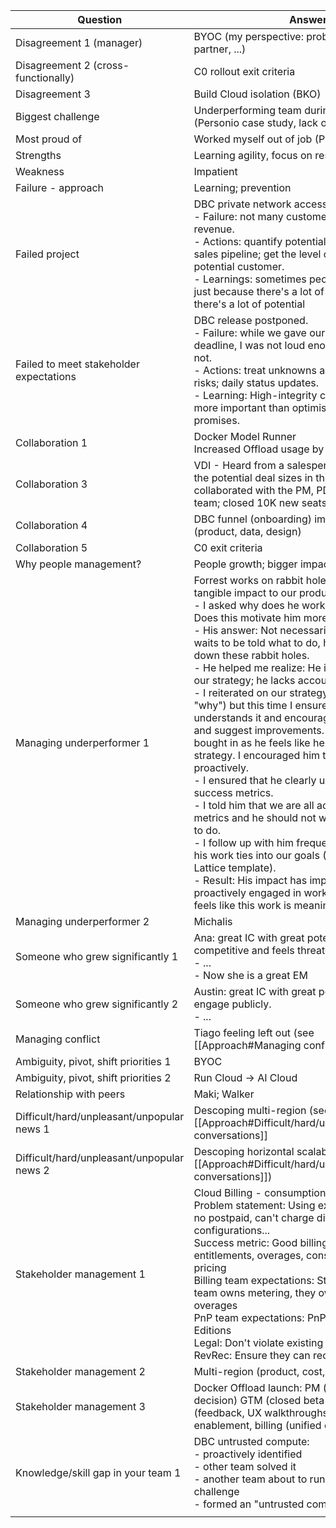 | Question                                   | Answer                                                                                                                                                                                                                                                                                                                                                                                                                                                                                                                                                                                                                                                                                                                                                                                                                                                                                                                                                                                                                                                                                                         |
| ------------------------------------------ | -------------------------------------------------------------------------------------------------------------------------------------------------------------------------------------------------------------------------------------------------------------------------------------------------------------------------------------------------------------------------------------------------------------------------------------------------------------------------------------------------------------------------------------------------------------------------------------------------------------------------------------------------------------------------------------------------------------------------------------------------------------------------------------------------------------------------------------------------------------------------------------------------------------------------------------------------------------------------------------------------------------------------------------------------------------------------------------------------------------- |
| Disagreement 1 (manager)                   | BYOC (my perspective: problem space, design partner, ...)                                                                                                                                                                                                                                                                                                                                                                                                                                                                                                                                                                                                                                                                                                                                                                                                                                                                                                                                                                                                                                                      |
| Disagreement 2 (cross-functionally)        | C0 rollout exit criteria                                                                                                                                                                                                                                                                                                                                                                                                                                                                                                                                                                                                                                                                                                                                                                                                                                                                                                                                                                                                                                                                                       |
| Disagreement 3                             | Build Cloud isolation (BKO)                                                                                                                                                                                                                                                                                                                                                                                                                                                                                                                                                                                                                                                                                                                                                                                                                                                                                                                                                                                                                                                                                    |
| Biggest challenge                          | Underperforming team during pandemic (Personio case study, lack of processes)                                                                                                                                                                                                                                                                                                                                                                                                                                                                                                                                                                                                                                                                                                                                                                                                                                                                                                                                                                                                                                  |
| Most proud of                              | Worked myself out of job (Proctorio)                                                                                                                                                                                                                                                                                                                                                                                                                                                                                                                                                                                                                                                                                                                                                                                                                                                                                                                                                                                                                                                                           |
| Strengths                                  | Learning agility, focus on results                                                                                                                                                                                                                                                                                                                                                                                                                                                                                                                                                                                                                                                                                                                                                                                                                                                                                                                                                                                                                                                                             |
| Weakness                                   | Impatient                                                                                                                                                                                                                                                                                                                                                                                                                                                                                                                                                                                                                                                                                                                                                                                                                                                                                                                                                                                                                                                                                                      |
| Failure - approach                         | Learning; prevention                                                                                                                                                                                                                                                                                                                                                                                                                                                                                                                                                                                                                                                                                                                                                                                                                                                                                                                                                                                                                                                                                           |
| Failed project                             | DBC private network access<br>- Failure: not many customers use it; not much revenue.<br>- Actions: quantify potential deal sizes from the sales pipeline; get the level of commitment of a potential customer.<br>- Learnings: sometimes people won't say "no"; just because there's a lot of noise doesn't mean there's a lot of potential                                                                                                                                                                                                                                                                                                                                                                                                                                                                                                                                                                                                                                                                                                                                                                   |
| Failed to meet stakeholder expectations    | DBC release postponed.<br>- Failure: while we gave our best to meet the deadline, I was not loud enough that we might not.<br>- Actions: treat unknowns and lack of scope as risks; daily status updates.<br>- Learning: High-integrity communication is more important than optimistic delivery promises.                                                                                                                                                                                                                                                                                                                                                                                                                                                                                                                                                                                                                                                                                                                                                                                                     |
| Collaboration 1                            | Docker Model Runner<br>Increased Offload usage by 6%                                                                                                                                                                                                                                                                                                                                                                                                                                                                                                                                                                                                                                                                                                                                                                                                                                                                                                                                                                                                                                                           |
| Collaboration 3                            | VDI - Heard from a salesperson; asked them for the potential deal sizes in the pipeline; collaborated with the PM, PD, and Runtime team; closed 10K new seats                                                                                                                                                                                                                                                                                                                                                                                                                                                                                                                                                                                                                                                                                                                                                                                                                                                                                                                                                  |
| Collaboration 4                            | DBC funnel (onboarding) improvements (product, data, design)                                                                                                                                                                                                                                                                                                                                                                                                                                                                                                                                                                                                                                                                                                                                                                                                                                                                                                                                                                                                                                                   |
| Collaboration 5                            | C0 exit criteria                                                                                                                                                                                                                                                                                                                                                                                                                                                                                                                                                                                                                                                                                                                                                                                                                                                                                                                                                                                                                                                                                               |
| Why people management?                     | People growth; bigger impact                                                                                                                                                                                                                                                                                                                                                                                                                                                                                                                                                                                                                                                                                                                                                                                                                                                                                                                                                                                                                                                                                   |
| Managing underperformer 1                  | Forrest works on rabbit holes, not making tangible impact to our product strategy.<br>- I asked why does he work on that so much? Does this motivate him more?<br>- His answer: Not necessarily, but while he waits to be told what to do, he works on chasing down these rabbit holes.<br>- He helped me realize: He is not bought in on our strategy; he lacks accountability.<br>- I reiterated on our strategy and goals (the "why") but this time I ensured that he understands it and encouraged him to probe it and suggest improvements. Now he is more bought in as he feels like he contributed to the strategy. I encouraged him to do this probing proactively.<br>- I ensured that he clearly understands our success metrics.<br>- I told him that we are all accountable for these metrics and he should not wait to be told what to do.<br>- I follow up with him frequently and ask how his work ties into our goals (I even created a Lattice template).<br>- Result: His impact has improved and he is proactively engaged in work that matters. He feels like this work is meaningful now. |
| Managing underperformer 2                  | Michalis                                                                                                                                                                                                                                                                                                                                                                                                                                                                                                                                                                                                                                                                                                                                                                                                                                                                                                                                                                                                                                                                                                       |
| Someone who grew significantly 1           | Ana: great IC with great potential, but competitive and feels threatened by coworkers.<br>- ...<br>- Now she is a great EM                                                                                                                                                                                                                                                                                                                                                                                                                                                                                                                                                                                                                                                                                                                                                                                                                                                                                                                                                                                     |
| Someone who grew significantly 2           | Austin: great IC with great potential, but doesn't engage publicly.<br>- ...                                                                                                                                                                                                                                                                                                                                                                                                                                                                                                                                                                                                                                                                                                                                                                                                                                                                                                                                                                                                                                   |
| Managing conflict                          | Tiago feeling left out (see [[Approach#Managing conflict]])                                                                                                                                                                                                                                                                                                                                                                                                                                                                                                                                                                                                                                                                                                                                                                                                                                                                                                                                                                                                                                                    |
| Ambiguity, pivot, shift priorities 1       | BYOC                                                                                                                                                                                                                                                                                                                                                                                                                                                                                                                                                                                                                                                                                                                                                                                                                                                                                                                                                                                                                                                                                                           |
| Ambiguity, pivot, shift priorities 2       | Run Cloud -> AI Cloud                                                                                                                                                                                                                                                                                                                                                                                                                                                                                                                                                                                                                                                                                                                                                                                                                                                                                                                                                                                                                                                                                          |
| Relationship with peers                    | Maki; Walker                                                                                                                                                                                                                                                                                                                                                                                                                                                                                                                                                                                                                                                                                                                                                                                                                                                                                                                                                                                                                                                                                                   |
| Difficult/hard/unpleasant/unpopular news 1 | Descoping multi-region (see [[Approach#Difficult/hard/unpleasant/unpopular conversations]]                                                                                                                                                                                                                                                                                                                                                                                                                                                                                                                                                                                                                                                                                                                                                                                                                                                                                                                                                                                                                     |
| Difficult/hard/unpleasant/unpopular news 2 | Descoping horizontal scalability (see [[Approach#Difficult/hard/unpleasant/unpopular conversations]])                                                                                                                                                                                                                                                                                                                                                                                                                                                                                                                                                                                                                                                                                                                                                                                                                                                                                                                                                                                                          |
| Stakeholder management 1                   | Cloud Billing - consumption based pricing<br>Problem statement: Using existing Docker PnP - no postpaid, can't charge different hardware configurations...<br>Success metric: Good billing UX: flexible entitlements, overages, consumption-based pricing<br>Billing team expectations: Strong contracts, our team owns metering, they own entitlements and overages<br>PnP team expectations: PnP that fits into Docker Editions<br>Legal: Don't violate existing contracts and T&A<br>RevRec: Ensure they can recognize revenue                                                                                                                                                                                                                                                                                                                                                                                                                                                                                                                                                                              |
| Stakeholder management 2                   | Multi-region (product, cost, legal, security)                                                                                                                                                                                                                                                                                                                                                                                                                                                                                                                                                                                                                                                                                                                                                                                                                                                                                                                                                                                                                                                                  |
| Stakeholder management 3                   | Docker Offload launch: PM (closed beta decision) GTM (closed beta activation); Design (feedback, UX walkthroughs), support enablement, billing (unified cloud credits)                                                                                                                                                                                                                                                                                                                                                                                                                                                                                                                                                                                                                                                                                                                                                                                                                                                                                                                                         |
| Knowledge/skill gap in your team 1         | DBC untrusted compute:<br>- proactively identified<br>- other team solved it<br>- another team about to run into a same challenge<br>- formed an "untrusted compute task force"                                                                                                                                                                                                                                                                                                                                                                                                                                                                                                                                                                                                                                                                                                                                                                                                                                                                                                                                |
|                                            |                                                                                                                                                                                                                                                                                                                                                                                                                                                                                                                                                                                                                                                                                                                                                                                                                                                                                                                                                                                                                                                                                                                |

